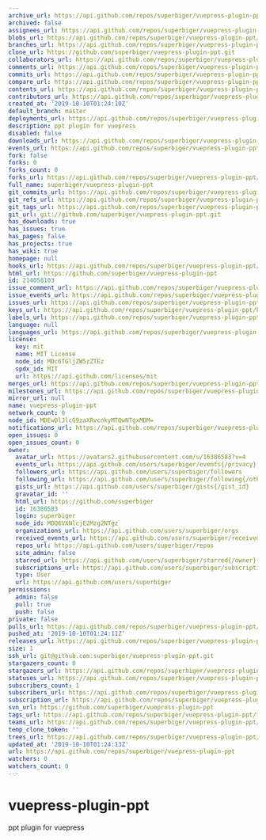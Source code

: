 ```yaml
---
archive_url: https://api.github.com/repos/superbiger/vuepress-plugin-ppt/{archive_format}{/ref}
archived: false
assignees_url: https://api.github.com/repos/superbiger/vuepress-plugin-ppt/assignees{/user}
blobs_url: https://api.github.com/repos/superbiger/vuepress-plugin-ppt/git/blobs{/sha}
branches_url: https://api.github.com/repos/superbiger/vuepress-plugin-ppt/branches{/branch}
clone_url: https://github.com/superbiger/vuepress-plugin-ppt.git
collaborators_url: https://api.github.com/repos/superbiger/vuepress-plugin-ppt/collaborators{/collaborator}
comments_url: https://api.github.com/repos/superbiger/vuepress-plugin-ppt/comments{/number}
commits_url: https://api.github.com/repos/superbiger/vuepress-plugin-ppt/commits{/sha}
compare_url: https://api.github.com/repos/superbiger/vuepress-plugin-ppt/compare/{base}...{head}
contents_url: https://api.github.com/repos/superbiger/vuepress-plugin-ppt/contents/{+path}
contributors_url: https://api.github.com/repos/superbiger/vuepress-plugin-ppt/contributors
created_at: '2019-10-10T01:24:10Z'
default_branch: master
deployments_url: https://api.github.com/repos/superbiger/vuepress-plugin-ppt/deployments
description: ppt plugin for vuepress
disabled: false
downloads_url: https://api.github.com/repos/superbiger/vuepress-plugin-ppt/downloads
events_url: https://api.github.com/repos/superbiger/vuepress-plugin-ppt/events
fork: false
forks: 0
forks_count: 0
forks_url: https://api.github.com/repos/superbiger/vuepress-plugin-ppt/forks
full_name: superbiger/vuepress-plugin-ppt
git_commits_url: https://api.github.com/repos/superbiger/vuepress-plugin-ppt/git/commits{/sha}
git_refs_url: https://api.github.com/repos/superbiger/vuepress-plugin-ppt/git/refs{/sha}
git_tags_url: https://api.github.com/repos/superbiger/vuepress-plugin-ppt/git/tags{/sha}
git_url: git://github.com/superbiger/vuepress-plugin-ppt.git
has_downloads: true
has_issues: true
has_pages: false
has_projects: true
has_wiki: true
homepage: null
hooks_url: https://api.github.com/repos/superbiger/vuepress-plugin-ppt/hooks
html_url: https://github.com/superbiger/vuepress-plugin-ppt
id: 214058103
issue_comment_url: https://api.github.com/repos/superbiger/vuepress-plugin-ppt/issues/comments{/number}
issue_events_url: https://api.github.com/repos/superbiger/vuepress-plugin-ppt/issues/events{/number}
issues_url: https://api.github.com/repos/superbiger/vuepress-plugin-ppt/issues{/number}
keys_url: https://api.github.com/repos/superbiger/vuepress-plugin-ppt/keys{/key_id}
labels_url: https://api.github.com/repos/superbiger/vuepress-plugin-ppt/labels{/name}
language: null
languages_url: https://api.github.com/repos/superbiger/vuepress-plugin-ppt/languages
license:
  key: mit
  name: MIT License
  node_id: MDc6TGljZW5zZTEz
  spdx_id: MIT
  url: https://api.github.com/licenses/mit
merges_url: https://api.github.com/repos/superbiger/vuepress-plugin-ppt/merges
milestones_url: https://api.github.com/repos/superbiger/vuepress-plugin-ppt/milestones{/number}
mirror_url: null
name: vuepress-plugin-ppt
network_count: 0
node_id: MDEwOlJlcG9zaXRvcnkyMTQwNTgxMDM=
notifications_url: https://api.github.com/repos/superbiger/vuepress-plugin-ppt/notifications{?since,all,participating}
open_issues: 0
open_issues_count: 0
owner:
  avatar_url: https://avatars2.githubusercontent.com/u/16386583?v=4
  events_url: https://api.github.com/users/superbiger/events{/privacy}
  followers_url: https://api.github.com/users/superbiger/followers
  following_url: https://api.github.com/users/superbiger/following{/other_user}
  gists_url: https://api.github.com/users/superbiger/gists{/gist_id}
  gravatar_id: ''
  html_url: https://github.com/superbiger
  id: 16386583
  login: superbiger
  node_id: MDQ6VXNlcjE2Mzg2NTgz
  organizations_url: https://api.github.com/users/superbiger/orgs
  received_events_url: https://api.github.com/users/superbiger/received_events
  repos_url: https://api.github.com/users/superbiger/repos
  site_admin: false
  starred_url: https://api.github.com/users/superbiger/starred{/owner}{/repo}
  subscriptions_url: https://api.github.com/users/superbiger/subscriptions
  type: User
  url: https://api.github.com/users/superbiger
permissions:
  admin: false
  pull: true
  push: false
private: false
pulls_url: https://api.github.com/repos/superbiger/vuepress-plugin-ppt/pulls{/number}
pushed_at: '2019-10-10T01:24:11Z'
releases_url: https://api.github.com/repos/superbiger/vuepress-plugin-ppt/releases{/id}
size: 1
ssh_url: git@github.com:superbiger/vuepress-plugin-ppt.git
stargazers_count: 0
stargazers_url: https://api.github.com/repos/superbiger/vuepress-plugin-ppt/stargazers
statuses_url: https://api.github.com/repos/superbiger/vuepress-plugin-ppt/statuses/{sha}
subscribers_count: 1
subscribers_url: https://api.github.com/repos/superbiger/vuepress-plugin-ppt/subscribers
subscription_url: https://api.github.com/repos/superbiger/vuepress-plugin-ppt/subscription
svn_url: https://github.com/superbiger/vuepress-plugin-ppt
tags_url: https://api.github.com/repos/superbiger/vuepress-plugin-ppt/tags
teams_url: https://api.github.com/repos/superbiger/vuepress-plugin-ppt/teams
temp_clone_token: ''
trees_url: https://api.github.com/repos/superbiger/vuepress-plugin-ppt/git/trees{/sha}
updated_at: '2019-10-10T01:24:13Z'
url: https://api.github.com/repos/superbiger/vuepress-plugin-ppt
watchers: 0
watchers_count: 0
---
```


# vuepress-plugin-ppt
ppt plugin for vuepress
